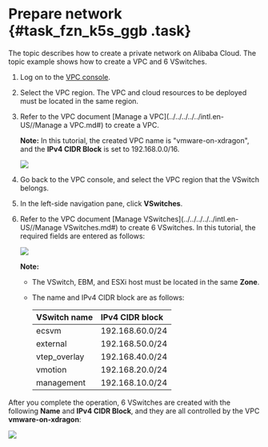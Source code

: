 # Prepare network {#task_fzn_k5s_ggb .task}

The topic describes how to create a private network on Alibaba Cloud. The topic example shows how to create a VPC and 6 VSwitches.

1.  Log on to the [VPC console](https://vpcnext.console.aliyun.com/). 
2.  Select the VPC region. The VPC and cloud resources to be deployed must be located in the same region. 
3.  Refer to the VPC document [Manage a VPC](../../../../../intl.en-US//Manage a VPC.md#) to create a VPC. 

    **Note:** In this tutorial, the created VPC name is "vmware-on-xdragon", and the **IPv4 CIDR Block** is set to 192.168.0.0/16.

    ![](http://static-aliyun-doc.oss-cn-hangzhou.aliyuncs.com/assets/img/83713/154857516535457_en-US.png)

4.  Go back to the VPC console, and select the VPC region that the VSwitch belongs. 
5.  In the left-side navigation pane, click **VSwitches**. 
6.  Refer to the VPC document [Manage VSwitches](../../../../../intl.en-US//Manage VSwitches.md#) to create 6 VSwitches. In this tutorial, the required fields are entered as follows: 

    ![](http://static-aliyun-doc.oss-cn-hangzhou.aliyuncs.com/assets/img/83713/154857516635458_en-US.png)

    **Note:** 

    -   The VSwitch, EBM, and ESXi host must be located in the same **Zone**.
    -   The name and IPv4 CIDR block are as follows:

        |VSwitch name|IPv4 CIDR block|
        |:-----------|:--------------|
        |ecsvm|192.168.60.0/24|
        |external|192.168.50.0/24|
        |vtep\_overlay|192.168.40.0/24|
        |vmotion|192.168.20.0/24|
        |management|192.168.10.0/24|


After you complete the operation, 6 VSwitches are created with the following **Name** and **IPv4 CIDR Block**, and they are all controlled by the VPC **vmware-on-xdragon**:

![](http://static-aliyun-doc.oss-cn-hangzhou.aliyuncs.com/assets/img/83713/154857516635498_en-US.png)

